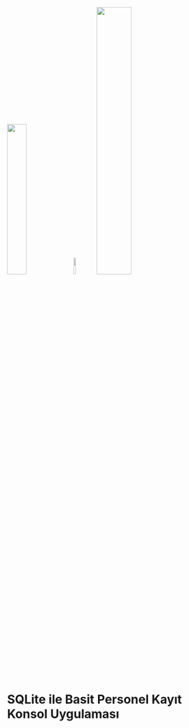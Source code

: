 <section>
  <div>
    <img src="https://upload.wikimedia.org/wikipedia/commons/thumb/3/38/SQLite370.svg/1200px-SQLite370.svg.png" width="30%">
    <img src="https://upload.wikimedia.org/wikipedia/commons/thumb/7/7e/Spyder_logo.svg/1200px-Spyder_logo.svg.png" width="10%">
    <img src="https://www.python.org/static/img/python-logo@2x.png" width="40%">
  </div>
</section>

# SQLite ile Basit Personel Kayıt Konsol Uygulaması

